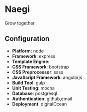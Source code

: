 # Naegi

Grow together

## Configuration
- **Platform:** node
- **Framework**: express
- **Template Engine**: 
- **CSS Framework**: bootstrap
- **CSS Preprocessor**: sass
- **JavaScript Framework**: angularjs
- **Build Tool**: gulp
- **Unit Testing**: mocha
- **Database**: postgresql
- **Authentication**: github,email
- **Deployment**: digitalOcean

